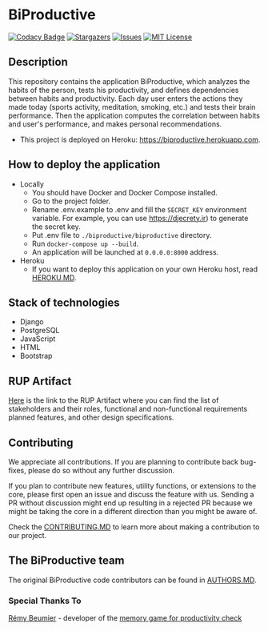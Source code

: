 # BiProductive

[![Codacy Badge](https://api.codacy.com/project/badge/Grade/1b8fcfb3465a4f02ab9a2d6dc445dfed)](https://app.codacy.com/gh/rizvansky/biproductive?utm_source=github.com&utm_medium=referral&utm_content=rizvansky/biproductive&utm_campaign=Badge_Grade_Settings)
[![Stargazers][stars-shield]][stars-url]
[![Issues][issues-shield]][issues-url]
[![MIT License][license-shield]][license-url]

## Description
This repository contains the application BiProductive, which analyzes the habits of the person, tests his productivity, 
and defines dependencies between habits and productivity. Each day user enters the actions they made today (sports 
activity, meditation, smoking, etc.) and tests their brain performance. Then the application computes the correlation 
between habits and user's performance, and makes personal recommendations.
  - This project is deployed on Heroku: https://biproductive.herokuapp.com.

## How to deploy the application
- Locally
    - You should have Docker and Docker Compose installed.
    - Go to the project folder.
    - Rename .env.example to .env and fill the ```SECRET_KEY``` environment variable. For example, you can use 
      https://djecrety.ir) to generate the secret key.
    - Put .env file to ```./biproductive/biproductive``` directory.
    - Run ```docker-compose up --build```.
    - An application will be launched at ```0.0.0.0:8000``` address.
- Heroku
    - If you want to deploy this application on your own Heroku host, read [HEROKU.MD](docs/HEROKU.MD).

## Stack of technologies
- Django
- PostgreSQL
- JavaScript
- HTML
- Bootstrap

## RUP Artifact
[Here](https://docs.google.com/document/d/14AMeCV4WJotkQ8lvZcl2u_bB66lMKmu4/edit?usp=sharing&ouid=109541784549585358096&rtpof=true&sd=true) 
is the link to the RUP Artifact where you can find the list of stakeholders and their roles, functional and 
non-functional requirements planned features, and other design specifications.

## Contributing
We appreciate all contributions. If you are planning to contribute back bug-fixes, please do so without any further 
discussion.

If you plan to contribute new features, utility functions, or extensions to the core, please first open an issue and 
discuss the feature with us. Sending a PR without discussion might end up resulting in a rejected PR because we might be
taking the core in a different direction than you might be aware of.

Check the [CONTRIBUTING.MD](./docs/CONTRIBUTING.MD) to learn more about making a contribution to our project.

## The BiProductive team
The original BiProductive code contributors can be found in [AUTHORS.MD](./docs/AUTHORS.MD).
### Special Thanks To  
[Rémy Beumier](https://github.com/beumsk) - developer of the 
[memory game for productivity check](https://github.com/beumsk/Memory)

<!-- MARKDOWN LINKS & IMAGES -->
<!-- https://www.markdownguide.org/basic-syntax/#reference-style-links -->
[stars-shield]: https://img.shields.io/github/stars/rizvansky/biproductive.svg?style=flat&logo=appveyor
[stars-url]: https://github.com/rizvansky/biproductive/stargazers
[issues-shield]: https://img.shields.io/github/issues/rizvansky/biproductive.svg?style=flat&logo=appveyor
[issues-url]: https://github.com/rizvansky/biproductive/issues
[license-shield]: https://img.shields.io/github/license/rizvansky/biproductive.svg?style=flat
[license-url]: https://github.com/rizvansky/biproductive/blob/main/LICENSE
